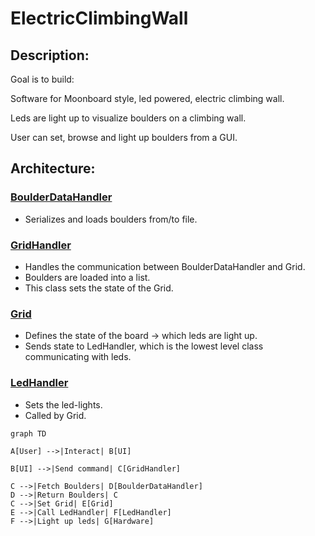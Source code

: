 # ElectricClimbingWall 

## Description:
Goal is to build:

Software for Moonboard style, led powered, electric climbing wall. 

Leds are light up to visualize boulders on a climbing wall. 

User can set, browse and light up boulders from a GUI.

## Architecture: 
### [BoulderDataHandler](BoulderDataHandler.py)
- Serializes and loads boulders from/to file.

### [GridHandler](GridHandler.py) 
- Handles the communication between BoulderDataHandler and Grid. 
- Boulders are loaded into a list.
- This class sets the state of the Grid.

### [Grid](Grid.py)
- Defines the state of the board -> which leds are light up.
- Sends state to LedHandler, which is the lowest level class communicating with leds.

### [LedHandler](LedHandler.py)
- Sets the led-lights. 
- Called by Grid.

```mermaid
graph TD

A[User] -->|Interact| B[UI]

B[UI] -->|Send command| C[GridHandler]

C -->|Fetch Boulders| D[BoulderDataHandler]
D -->|Return Boulders| C
C -->|Set Grid| E[Grid]
E -->|Call LedHandler| F[LedHandler]
F -->|Light up leds| G[Hardware]
```
